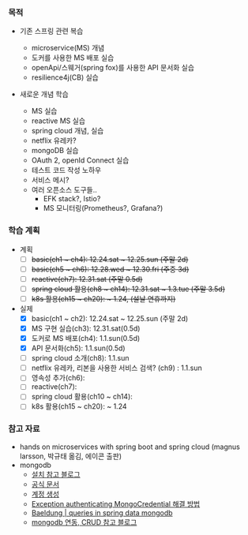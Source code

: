 
### 목적
- 기존 스프링 관련 복습
  - microservice(MS) 개념
  - 도커를 사용한 MS 배포 실습
  - openApi/스웨거(spring fox)를 사용한 API 문서화 실습
  - resilience4j(CB) 실습

- 새로운 개념 학습
  - MS 실습
  - reactive MS 실습
  - spring cloud 개념, 실습
  - netflix 유레카?
  - mongoDB 실습
  - OAuth 2, openId Connect 실습
  - 테스트 코드 작성 노하우
  - 서비스 메시?
  - 여러 오픈소스 도구들..
    - EFK stack?, Istio?
    - MS 모니터링(Prometheus?, Grafana?)


### 학습 계획
- 계획
  - [ ] ~~basic(ch1 ~ ch4): 12.24.sat ~ 12.25.sun (주말 2d)~~
  - [ ] ~~basic(ch5 ~ ch6): 12.28.wed ~ 12.30.fri (주중 3d)~~
  - [ ] ~~reactive(ch7): 12.31.sat (주말 0.5d)~~
  - [ ] ~~spring cloud 활용(ch8 ~ ch14): 12.31.sat ~ 1.3.tue (주말 3.5d)~~
  - [ ] ~~k8s 활용(ch15 ~ ch20): ~ 1.24, (설날 연휴까지)~~

- 실제
  - [x] basic(ch1 ~ ch2): 12.24.sat ~ 12.25.sun (주말 2d)
  - [x] MS 구현 실습(ch3): 12.31.sat(0.5d)
  - [x] 도커로 MS 배포(ch4): 1.1.sun(0.5d)
  - [x] API 문서화(ch5): 1.1.sun(0.5d)
  - [ ] spring cloud 소개(ch8): 1.1.sun
  - [ ] netflix 유레카, 리본을 사용한 서비스 검색? (ch9) : 1.1.sun
  - [ ] 영속성 추가(ch6):
  - [ ] reactive(ch7):
  - [ ] spring cloud 활용(ch10 ~ ch14):
  - [ ] k8s 활용(ch15 ~ ch20): ~ 1.24

### 참고 자료
- hands on microservices with spring boot and spring cloud (magnus larsson, 박규태 옮김, 에이콘 출판)
- mongodb
  - [설치 참고 블로그](https://velog.io/@timcodejs/MongoDB-MacOS-MongoDB-%EC%84%A4%EC%B9%98-%EB%B0%8F-%EC%84%A4%EC%A0%95)
  - [공식 문서](https://www.mongodb.com/docs/manual/)
  - [계정 생성](https://stackoverflow.com/questions/38921414/mongodb-what-are-the-default-user-and-password)
  - [Exception authenticating MongoCredential 해결 방법](https://stackoverflow.com/questions/39086471/authentication-error-when-accessing-mongodb-through-spring-boot-app)
  - [Baeldung | queries in spring data mongodb](https://www.baeldung.com/queries-in-spring-data-mongodb)
  - [mongodb 연동, CRUD 참고 블로그](https://ksr930.tistory.com/267)
